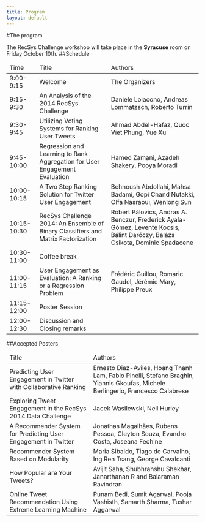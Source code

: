 ```yaml
---
title: Program
layout: default
---
```

#The program

The RecSys Challenge workshop will take place in the __Syracuse__ room on Friday October 10th.
##Schedule

<table class="table table-bordered table-striped table-condensed table-nonfluid">
  <thead>
    <tr>
        <td class="col-md-5">Time</td>
        <td class="col-md-4">Title</td>
        <td class="col-md-3">Authors</td>
    </tr>
  </thead>
  <tbody>
    <tr>
        <td>9:00-9:15</td>
        <td>Welcome</td>
        <td>The Organizers</td>
    </tr>
    <tr>
        <td>9:15-9:30</td>
        <td>An Analysis of the 2014 RecSys Challenge</td>
        <td>Daniele Loiacono, Andreas Lommatzsch, Roberto Turrin</td>
    </tr>
    <tr>
        <td>9:30-9:45</td>
        <td>Utilizing Voting Systems for Ranking User Tweets</td>
        <td>Ahmad Abdel-Hafaz, Quoc Viet Phung, Yue Xu</td>
    </tr>
    <tr>
        <td>9:45-10:00</td>
        <td>Regression and Learning to Rank Aggregation for User Engagement Evaluation</td>
        <td>Hamed Zamani, Azadeh Shakery, Pooya Moradi</td>
    </tr>
    <tr>
        <td>10:00-10:15</td>
        <td> A Two Step Ranking Solution for Twitter User Engagement</td>
        <td>Behnoush Abdollahi, Mahsa Badami, Gopi Chand Nutakki, Olfa Nasraoui, Wenlong Sun </td>
    </tr>    
    <tr>
        <td>10:15-10:30 </td>
        <td> RecSys Challenge 2014: An Ensemble of Binary Classifiers and Matrix Factorization  </td>
        <td> Róbert Pálovics, Andras A. Benczur, Frederick Ayala-Gómez, Levente Kocsis, Bálint Daróczy, Balázs Csikota, Dominic Spadacene</td>
    </tr>    
    <tr>
        <td>10:30-11:00 </td>
        <td>Coffee break </td>
        <td> </td>
    </tr>    
    <tr>
        <td>11:00-11:15 </td>
        <td>User Engagement as Evaluation: A Ranking or a Regression Problem </td>
        <td> Frédéric Guillou, Romaric Gaudel, Jérémie Mary, Philippe Preux </td>
    </tr>    
        <tr>
        <td> 11:15-12:00 </td>
        <td>Poster Session </td>
        <td> </td>
    </tr>   
    <tr>
        <td>12:00-12:30  </td>
        <td>Discussion and Closing remarks</td>
        <td> </td>
     </tr>   
  </tbody>
</table>


##Accepted Posters

<table class="table table-bordered table-striped table-condensed">
  <thead>
    <tr>
        <td>Title</td>
        <td>Authors</td>
    </tr>
  </thead>
  <tbody>
      <tr>
        <td>Predicting User Engagement in Twitter with Collaborative Ranking</td>
        <td>Ernesto Diaz-Aviles, Hoang Thanh Lam, Fabio Pinelli, Stefano Braghin, Yiannis Gkoufas, Michele Berlingerio, Francesco Calabrese</td>
      </tr>   
      <tr>
        <td>Exploring Tweet Engagement in the RecSys 2014 Data Challenge </td>
        <td> Jacek Wasilewski, Neil Hurley</td>
      </tr>   
       <tr>
        <td>A Recommender System for Predicting User Engagement in Twitter </td>
        <td>Jonathas Magalhães, Rubens Pessoa, Cleyton Souza, Evandro Costa, Joseana Fechine </td>
      </tr>  
       <tr>
        <td>Recommender System Based on Modularity</td>
        <td>Maria Sibaldo, Tiago de Carvalho, Ing Ren Tsang, George Cavalcanti </td>
      </tr>  
       <tr>
        <td>How Popular are Your Tweets?  </td>
        <td>Avijit Saha, Shubhranshu Shekhar, Janarthanan R and Balaraman Ravindran  </td>
      </tr>  
       <tr>
        <td> Online Tweet Recommendation Using Extreme Learning Machine</td>
        <td>Punam Bedi, Sumit Agarwal, Pooja Vashisth, Samarth Sharma, Tushar Aggarwal </td>
      </tr>  
  </tbody>
</table>

